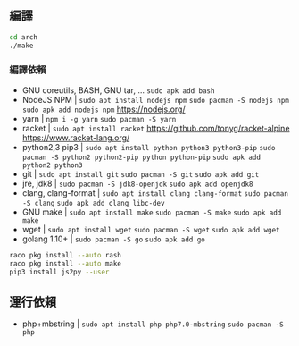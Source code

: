 ## 編譯

```bash
cd arch
./make
```

### 編譯依賴

* GNU coreutils, BASH, GNU tar, ... `sudo apk add bash`
* NodeJS NPM | `sudo apt install nodejs npm` `sudo pacman -S nodejs npm` `sudo apk add nodejs npm` https://nodejs.org/
* yarn | `npm i -g yarn` `sudo pacman -S yarn`
* racket | `sudo apt install racket` https://github.com/tonyg/racket-alpine https://www.racket-lang.org/
* python2,3 pip3 | `sudo apt install python python3 python3-pip` `sudo pacman -S python2 python2-pip python python-pip` `sudo apk add python2 python3`
* git | `sudo apt install git` `sudo pacman -S git` `sudo apk add git`
* jre, jdk8 | `sudo pacman -S jdk8-openjdk` `sudo apk add openjdk8`
* clang, clang-format | `sudo apt install clang clang-format` `sudo pacman -S clang` `sudo apk add clang libc-dev`
* GNU make | `sudo apt install make` `sudo pacman -S make` `sudo apk add make`
* wget | `sudo apt install wget` `sudo pacman -S wget` `sudo apk add wget`
* golang 1.10+ | `sudo pacman -S go` `sudo apk add go`

```bash
raco pkg install --auto rash
raco pkg install --auto make
pip3 install js2py --user
```

## 運行依賴

* php+mbstring | `sudo apt install php php7.0-mbstring` `sudo pacman -S php`
